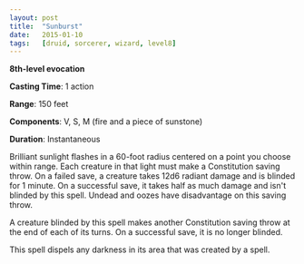 ```yaml
---
layout: post
title:  "Sunburst"
date:   2015-01-10
tags:   [druid, sorcerer, wizard, level8]
---
```


**8th-level evocation**

**Casting Time**: 1 action

**Range**: 150 feet

**Components**: V, S, M (fire and a piece of sunstone)

**Duration**: Instantaneous

Brilliant sunlight flashes in a 60-foot radius centered on a point you choose within range. Each creature in that light must make a Constitution saving throw. On a failed save, a creature takes 12d6 radiant damage and is blinded for 1 minute. On a successful save, it takes half as much damage and isn't blinded by this spell. Undead and oozes have disadvantage on this saving throw.

A creature blinded by this spell makes another Constitution saving throw at the end of each of its turns. On a successful save, it is no longer blinded.

This spell dispels any darkness in its area that was created by a spell.
